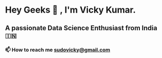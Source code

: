 # Hey Geeks 👋 , I'm Vicky Kumar.

## **A passionate Data Science Enthusiast from India 🇮🇳**

### 📫 How to reach me sudovicky@gmail.com


<!--
**pseudovicky/pseudovicky** is a ✨ _special_ ✨ repository because its `README.md` (this file) appears on your GitHub profile.

Here are some ideas to get you started:

- 🔭 I’m currently working on ...
- 🌱 I’m currently learning ...
- 👯 I’m looking to collaborate on ...
- 🤔 I’m looking for help with ...
- 💬 Ask me about ...
- 📫 How to reach me: ...
- 😄 Pronouns: ...
- ⚡ Fun fact: ...
-->

